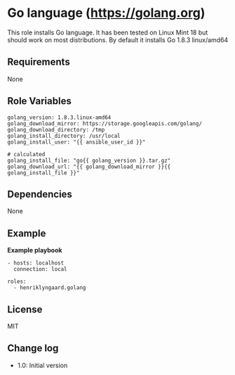 Go language  (https://golang.org)
=========

This role installs Go language. It has been tested on Linux Mint 18 but should work on most 
distributions. By default it installs Go 1.8.3 linux/amd64 


Requirements
------------

None


Role Variables
--------------

    golang_version: 1.8.3.linux-amd64
    golang_download_mirror: https://storage.googleapis.com/golang/
    golang_download_directory: /tmp
    golang_install_directory: /usr/local
    golang_install_user: "{{ ansible_user_id }}"

    # calculated
    golang_install_file: "go{{ golang_version }}.tar.gz"
    golang_download_url: "{{ golang_download_mirror }}{{ golang_install_file }}"


Dependencies
------------

None

Example 
-------

__Example playbook__


    - hosts: localhost
      connection: local
    
    roles:
      - henriklyngaard.golang     
      
License
-------

MIT

Change log
----------

* 1.0: Initial version

